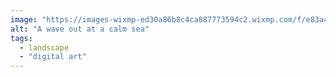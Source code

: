```yaml
---
image: "https://images-wixmp-ed30a86b8c4ca887773594c2.wixmp.com/f/e83a41f0-1127-4c89-9388-cca19c024bde/dd5zalw-ef511d63-f99a-4481-ad26-a367b53bb76f.jpg?token=eyJ0eXAiOiJKV1QiLCJhbGciOiJIUzI1NiJ9.eyJzdWIiOiJ1cm46YXBwOjdlMGQxODg5ODIyNjQzNzNhNWYwZDQxNWVhMGQyNmUwIiwiaXNzIjoidXJuOmFwcDo3ZTBkMTg4OTgyMjY0MzczYTVmMGQ0MTVlYTBkMjZlMCIsIm9iaiI6W1t7InBhdGgiOiJcL2ZcL2U4M2E0MWYwLTExMjctNGM4OS05Mzg4LWNjYTE5YzAyNGJkZVwvZGQ1emFsdy1lZjUxMWQ2My1mOTlhLTQ0ODEtYWQyNi1hMzY3YjUzYmI3NmYuanBnIn1dXSwiYXVkIjpbInVybjpzZXJ2aWNlOmZpbGUuZG93bmxvYWQiXX0.3PX0PTyG0tVHLLqrK-nH9lsQZ8SM14FROhJWR6OxZBU"
alt: "A wave out at a calm sea"
tags: 
  - landscape
  - "digital art"
---
```

